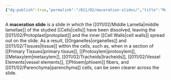 ```yaml
---
{"dg-publish":true,"permalink":"/011/02/maceration-slides/","title":"Maceration Slides","tags":["BIOL412"]}
---
```


A **maceration slide** is a slide in which the [[011/02/Middle Lamella\|middle lamellae]] of the studied [[Cells\|cells]] have been dissolved, leaving the [[011/02/Protoplast\|protoplast]] and the inner [[Cell Walls\|cell walls]] spread out on the slide. As a result, [[Organelles\|organelles]] and [[011/02/Tissues\|tissue]] within the cells, such as, when in a section of [[Primary Tissues\|primary tissue]], [[Protoxylem\|protoxylem]], [[Metaxylem\|metaxylem]], [[011/02/Tracheids\|tracheids]], [[011/02/Vessel Elements\|vessel elements]], [[Phloem\|phloem]] fibers, and [[011/02/Parenchyma\|parenchyma]] cells, can be seen clearer across the slide.